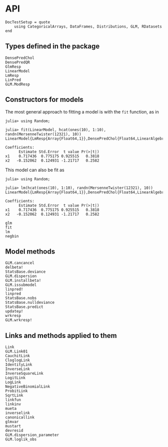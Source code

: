 # API

```@meta
DocTestSetup = quote
    using CategoricalArrays, DataFrames, Distributions, GLM, RDatasets
end
```

## Types defined in the package

```@docs
DensePredChol
DensePredQR
GlmResp
LinearModel
LmResp
LinPred
GLM.ModResp
```

## Constructors for models

The most general approach to fitting a model is with the `fit` function, as in
```jldoctest
julia> using Random;

julia> fit(LinearModel, hcat(ones(10), 1:10), randn(MersenneTwister(12321), 10))
LinearModel{LmResp{Array{Float64,1}},DensePredChol{Float64,LinearAlgebra.Cholesky{Float64,Array{Float64,2}}}}:

Coefficients:
      Estimate Std.Error  t value Pr(>|t|)
x1    0.717436  0.775175 0.925515   0.3818
x2   -0.152062  0.124931 -1.21717   0.2582
```

This model can also be fit as
```jldoctest
julia> using Random;

julia> lm(hcat(ones(10), 1:10), randn(MersenneTwister(12321), 10))
LinearModel{LmResp{Array{Float64,1}},DensePredChol{Float64,LinearAlgebra.Cholesky{Float64,Array{Float64,2}}}}:

Coefficients:
      Estimate Std.Error  t value Pr(>|t|)
x1    0.717436  0.775175 0.925515   0.3818
x2   -0.152062  0.124931 -1.21717   0.2582
```

```@docs
glm
fit
lm
negbin
```

## Model methods
```@docs
GLM.cancancel
delbeta!
StatsBase.deviance
GLM.dispersion
GLM.installbeta!
GLM.issubmodel
linpred!
linpred
StatsBase.nobs
StatsBase.nulldeviance
StatsBase.predict
updateμ!
wrkresp
GLM.wrkresp!
```

## Links and methods applied to them
```@docs
Link
GLM.Link01
CauchitLink
CloglogLink
IdentityLink
InverseLink
InverseSquareLink
LogitLink
LogLink
NegativeBinomialLink
ProbitLink
SqrtLink
linkfun
linkinv
mueta
inverselink
canonicallink
glmvar
mustart
devresid
GLM.dispersion_parameter
GLM.loglik_obs
```
